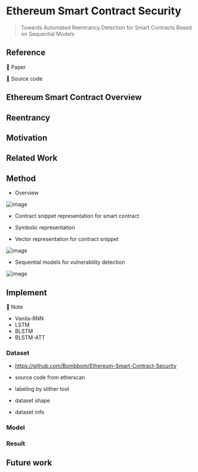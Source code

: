# Ethereum Smart Contract Security
> Towards Automated Reentrancy Detection for Smart Contracts Based on Sequential Models

## Reference 

:pushpin: Paper

:pushpin: Source code

## Ethereum Smart Contract Overview

## Reentrancy

## Motivation

## Related Work

## Method

- Overview 

![image](https://user-images.githubusercontent.com/108725538/205420959-c06f54a7-96aa-426b-a4d8-8a9a602caa91.png)


- Contract snippet representation for smart contract 

- Symbolic representation

- Vector representation for contract snippet

![image](https://user-images.githubusercontent.com/108725538/205420982-b4d84763-f838-40ba-93bc-05067dc94092.png)

- Sequential models for vulnerability detection 

![image](https://user-images.githubusercontent.com/108725538/205420990-63ee5381-c3ef-4625-a2de-42998b6b5057.png)

## Implement

:pushpin: Note

- Vanila-RNN
- LSTM
- BLSTM
- BLSTM-ATT



### Dataset 

- https://github.com/Bombbom/Ethereum-Smart-Contract-Security

- source code from etherscan

- labeling by slither tool

- dataset shape

- dataset info


### Model

### Result 

## Future work 
